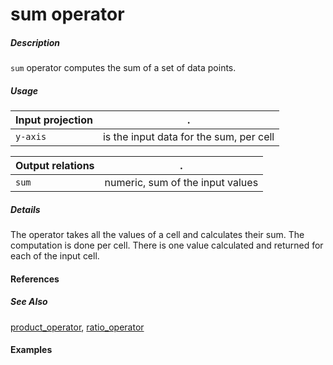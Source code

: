 # sum operator

##### Description
`sum` operator computes the sum of a set of data points.

##### Usage

Input projection|.
---|---
`y-axis`           | is the input data for the sum, per cell 

Output relations|.
---|---
`sum`          | numeric, sum of the input values

##### Details
The operator takes all the values of a cell and calculates their sum. The computation is done per cell. There is one value calculated and returned for each of the input cell.

#### References


##### See Also

[product_operator](https://github.com/tercen/product_operator), [ratio_operator](https://github.com/tercen/ratio_operator)


#### Examples
